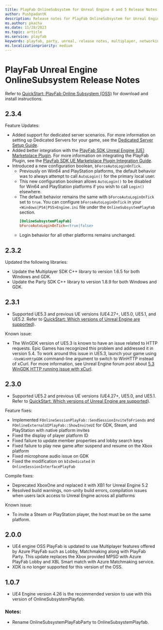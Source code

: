```yaml
---
title: PlayFab OnlineSubsystem for Unreal Engine 4 and 5 Release Notes
author: PushpadantK
description: Release notes for PlayFab OnlineSubsystem for Unreal Engine 4 and 5
ms.author: pkacha
ms.date: 11/28/2023
ms.topic: article
ms.service: playfab
keywords: playfab, party, unreal, release notes, multiplayer, networking
ms.localizationpriority: medium
---
```


# PlayFab Unreal Engine OnlineSubsystem Release Notes

Refer to [QuickStart: PlayFab Online Subsystem (OSS)](party-unreal-engine-oss-quickstart.md) for download and install instructions.

## 2.3.4
Feature Updates:
- Added support for dedicated server scenarios. For more information on setting up Dedicated Servers for your game, see the [Dedicated Server Setup Guide](party-unreal-engine-oss-dedicated-servers.md).
- Added better integration with the [PlayFab SDK Unreal Engine (UE) Marketplace Plugin](https://www.unrealengine.com/marketplace/product/playfab-sdk). For more information on integrating the PlayFab Plugin, see the [PlayFab SDK UE Marketplace Plugin Integration Guide](party-unreal-engine-oss-playfab-plugin-integration.md).
- Introduced a new configuration boolean, `bForceAutoLoginOnTick`.
    - Previously on Win64 and PlayStation platforms, the default behavior was to always attempt to call `AutoLogin()` for the primary local user.
    - This new configuration boolean allows `AutoLogin()` to be disabled for Win64 and PlayStation platforms if you wish to call `Login()` elsewhere.
    - The default behavior remains the same with `bForceAutoLoginOnTick` set to `true`. You can configure `bForceAutoLoginOnTick` in your `<Windows|PS4|PS5>Engine.ini` file under the `OnlineSubsystemPlayFab` section.
        ```ini
        [OnlineSubsystemPlayFab]
        bForceAutoLoginOnTick=<true|false>
        ```
    - Login behavior for all other platforms remains unchanged.

## 2.3.2
Updated the following libraries:
- Update the Multiplayer SDK C++ library to version 1.6.5 for both Windows and GDK.
- Update the Party SDK C++ library to version 1.8.9 for both Windows and GDK.

## 2.3.1
- Supported UE5.3 and previous UE versions (UE4.27+, UE5.0, UE5.1, and UE5.2. Refer to [QuickStart: Which versions of Unreal Engine are supported](party-unreal-engine-oss-overview.md#which-versions-of-unreal-engine-are-supported)).

Known issue:
- The WinGDK version of UE5.3 is known to have an issue related to HTTP requests. Epic Games has recognized this problem and addressed it in version 5.4. To work around this issue in UE5.3, launch your game using `-UseWinHttpGDK` command-line argument to switch to WinHTTP instead of xCurl. For more information, see Unreal Engine forum post about [5.3 WinGDK HTTP running issue with xCurl](https://udn.unrealengine.com/s/question/0D54z00009l9fK0CAI/53-wingdk-http-module-wont-compile-with-xcurl).

## 2.3.0
- Supported UE5.2 and previous UE versions (UE4.27+, UE5.0, and UE5.1. Refer to [QuickStart: Which versions of Unreal Engine are supported](party-unreal-engine-oss-overview.md#which-versions-of-unreal-engine-are-supported)).

Feature fixes:
- Implemented `FOnlineSessionPlayFab::SendSessionInviteToFriends` and `FOnlineExternalUIPlayFab::ShowInviteUI` for GDK, Steam, and PlayStation with native platform invites
- Fixed the display of player platform ID
- Fixed failure to update member properties and lobby search keys
- Fixed failure to play new game after suspend and resume on the Xbox platform
- Fixed microphone audio issue on GDK
- Fixed the modification on `bIsDedicated` in `OnlineSessionInterfacePlayFab`

Compile fixes:
- Deprecated XboxOne and replaced it with XB1 for Unreal Engine 5.2
- Resolved build warnings, non-unity build errors, compilation issues when users lack access to Unreal Engine across all platforms

Known issue:
- To invite a Steam or PlayStation player, the host must be on the same platform.

## 2.0.0
- UE4 engine OSS PlayFab is updated to use Multiplayer features offered by Azure PlayFab such as Lobby, Matchmaking along with PlayFab Party.
This update replaces the Xbox provided MPSD with Azure PlayFab Lobby and XBL Smart match with Azure Matchmaking service.
- XDK is no longer supported for this version of the OSS.

## 1.0.7
- UE4 Engine version 4.26 is the recommended version to use with this version of OnlineSubsystemPlayfab.
### Notes:
- Rename OnlineSubsystemPlayFabParty to OnlineSubsystemPlayfab.